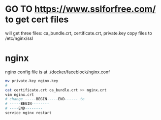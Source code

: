 
# GO TO https://www.sslforfree.com/ to get cert files
will get three files:
ca_bundle.crt, certificate.crt, private.key
copy files to /etc/nginx/ssl
# nginx
nginx config file is at ./docker/faceblock/nginx.conf
``` bash
mv private.key nginx.key
#
cat certificate.crt ca_bundle.crt >> nginx.crt
vim nginx.crt
# change -----BEGIN-----END------ to
# -----BEGIN--------
# ----END--------
service nginx restart
```
